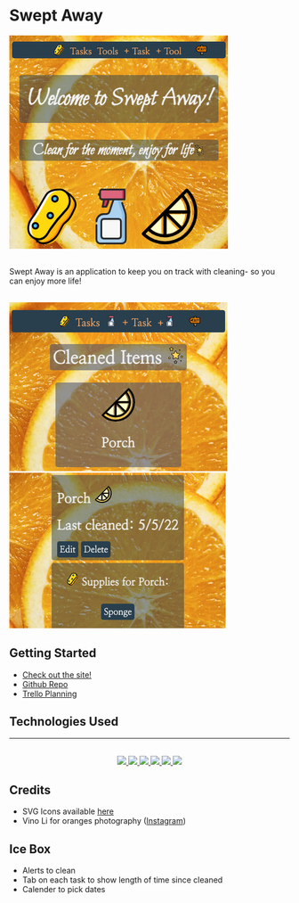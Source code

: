 # Swept Away
![main page](./main_app/static/images/main-page2.png)
##
Swept Away is an application to keep you on track with cleaning- so you can enjoy more life!

## 
![items list](./main_app/static/images/items-ss.png)
![items screenshot](./main_app/static/images/detail-ss.png)

## Getting Started
* [Check out the site!](https://swept-away-rlk.herokuapp.com/)
* [Github Repo](https://github.com/rharen11/swept-away)
* [Trello Planning](https://trello.com/b/tpM0bBsN/swept-away)

## Technologies Used
_______
<div align ="center">
<br>
<a href="#"><img src="https://img.shields.io/badge/html5-%23E34F26.svg?style=for-the-badge&logo=html5&logoColor=white" />  </a>
<a href ="#"><img src="https://img.shields.io/badge/python-%23323330.svg?style=for-the-badge&logo=python&logoColor=%23F7DF1E" />  </a>
<a href="#"><img src="https://img.shields.io/badge/Visual%20Studio-5C2D91.svg?style=for-the-badge&logo=visual-studio&logoColor=white" /> </a>
<a href="#"><img src="https://img.shields.io/badge/css3-%231572B6.svg?style=for-the-badge&logo=css3&logoColor=white" />  </a>
<a href="#"><img src="https://img.shields.io/badge/django-%23E34F26.svg?style=for-the-badge&logo=django&logoColor=white" />  </a>
<a href="#"><img src="https://img.shields.io/badge/docker-5C2D91.svg?style=for-the-badge&logo=docker&logoColor=white" /> </a>
<br>
</div>

## Credits
* SVG Icons available [here](https://www.svgrepo.com/)
* Vino Li for oranges photography ([Instagram](https://www.instagram.com/vesper.lin/))

## Ice Box
* Alerts to clean
* Tab on each task to show length of time since cleaned
* Calender to pick dates 